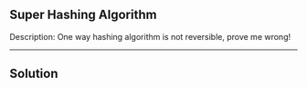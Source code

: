 ## Super Hashing Algorithm

Description: One way hashing algorithm is not reversible, prove me wrong!

---
Solution
---

